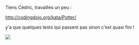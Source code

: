 Tiens Cédric, travailles un peu :

http://codingdojo.org/kata/Potter/

y'a que quelques tests qui passent pas sinon c'est quasi fini !

![](https://tenor.com/view/get-to-work-work-simpsons-smithers-trendizisst-gif-15496843)